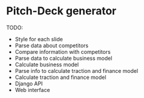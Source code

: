 # Pitch-Deck generator

TODO:
- Style for each slide
- Parse data about competitors
- Compare information with competitors
- Parse data to calculate business model
- Calculate business model
- Parse info to calculate traction and finance model
- Calculate traction and finance model
- Django API
- Web interface
